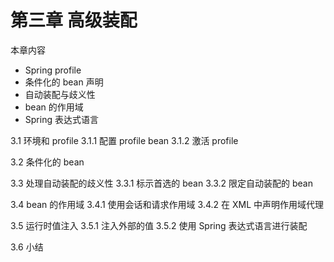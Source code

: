 # 第三章 高级装配

本章内容

- Spring profile
- 条件化的 bean 声明
- 自动装配与歧义性
- bean 的作用域
- Spring 表达式语言

3.1 环境和 profile
3.1.1 配置 profile bean
3.1.2 激活 profile

3.2 条件化的 bean

3.3 处理自动装配的歧义性
3.3.1 标示首选的 bean
3.3.2 限定自动装配的 bean

3.4 bean 的作用域
3.4.1 使用会话和请求作用域
3.4.2 在 XML 中声明作用域代理

3.5 运行时值注入
3.5.1 注入外部的值
3.5.2 使用 Spring 表达式语言进行装配

3.6 小结
